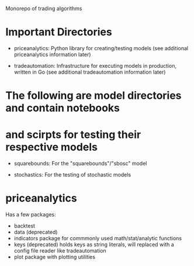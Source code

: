Monorepo of trading algorithms

Important Directories
====================

- priceanalytics: Python library for creating/testing models
  (see additional priceanalytics information later)

- tradeautomation: Infrastructure for executing models in
  production, written in Go
  (see additional tradeautomation information later)

# The following are model directories and contain notebooks
# and scirpts for testing their respective models

- squarebounds: For the "squarebounds"/"sbosc" model

- stochastics: For the testing of stochastic models

priceanalytics
==============
Has a few packages:
- backtest
- data        (deprecated)
- indicators  package for commmonly used math/stat/analytic functions
- keys        (deprecated) holds keys as string literals, will
              replaced with a config file reader like tradeautomation
- plot        package with plotting utilities
